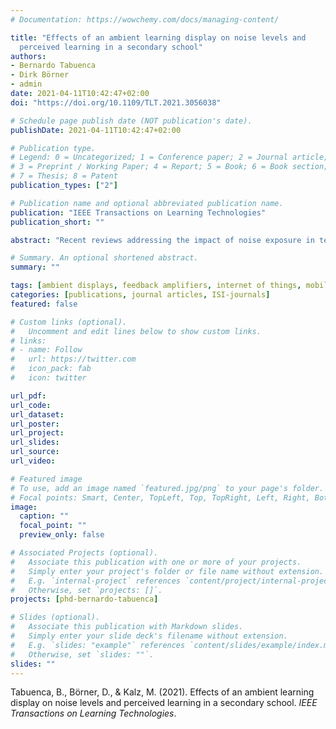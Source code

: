 ```yaml
---
# Documentation: https://wowchemy.com/docs/managing-content/

title: "Effects of an ambient learning display on noise levels and
  perceived learning in a secondary school"
authors: 
- Bernardo Tabuenca
- Dirk Börner
- admin
date: 2021-04-11T10:42:47+02:00
doi: "https://doi.org/10.1109/TLT.2021.3056038"

# Schedule page publish date (NOT publication's date).
publishDate: 2021-04-11T10:42:47+02:00

# Publication type.
# Legend: 0 = Uncategorized; 1 = Conference paper; 2 = Journal article;
# 3 = Preprint / Working Paper; 4 = Report; 5 = Book; 6 = Book section;
# 7 = Thesis; 8 = Patent
publication_types: ["2"]

# Publication name and optional abbreviated publication name.
publication: "IEEE Transactions on Learning Technologies"
publication_short: ""

abstract: "Recent reviews addressing the impact of noise exposure in teaching and learning situations conclude negative effects on learning performance. Providing objective real-time feedback on noise is key for teachers and students to adjust it into suitable levels. This experimental work presents the results from a study exploring the visual feedback based on noise level and the impact on students’ (n = 198) perceived learning performance collected in 24 sessions. The results suggest persuasive effects of the ambient display on the groups and an improvement of noise awareness in students. Measurements of perceived learning- performance, and perceived noise were collected and correlated with the objective noise samples concluding poorer perceived learning performance in noisiest groups. Finally, implications for further research as well as lessons learned to moderate noise levels in classrooms using ambient displays are discussed."

# Summary. An optional shortened abstract.
summary: ""

tags: [ambient displays, feedback amplifiers, internet of things, mobile agents, learning analytics, noise, smart learning environments]
categories: [publications, journal articles, ISI-journals]
featured: false

# Custom links (optional).
#   Uncomment and edit lines below to show custom links.
# links:
# - name: Follow
#   url: https://twitter.com
#   icon_pack: fab
#   icon: twitter

url_pdf:
url_code:
url_dataset:
url_poster:
url_project:
url_slides:
url_source:
url_video:

# Featured image
# To use, add an image named `featured.jpg/png` to your page's folder. 
# Focal points: Smart, Center, TopLeft, Top, TopRight, Left, Right, BottomLeft, Bottom, BottomRight.
image:
  caption: ""
  focal_point: ""
  preview_only: false

# Associated Projects (optional).
#   Associate this publication with one or more of your projects.
#   Simply enter your project's folder or file name without extension.
#   E.g. `internal-project` references `content/project/internal-project/index.md`.
#   Otherwise, set `projects: []`.
projects: [phd-bernardo-tabuenca]

# Slides (optional).
#   Associate this publication with Markdown slides.
#   Simply enter your slide deck's filename without extension.
#   E.g. `slides: "example"` references `content/slides/example/index.md`.
#   Otherwise, set `slides: ""`.
slides: ""
---
```


Tabuenca, B., Börner, D., & Kalz, M. (2021). Effects of an ambient learning display on noise levels and perceived learning in a secondary school. *IEEE Transactions on Learning Technologies*.